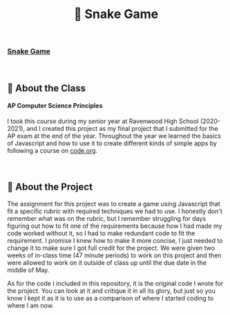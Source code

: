 <h1 align="center">🐍 Snake Game</h1><br>

### [Snake Game](https://studio.code.org/projects/applab/26g4jgobUQ4j5Tb_zCiFR6VGXGLPfGt0g-RquyL1LyE)
<br>

## 🌿 About the Class
#### AP Computer Science Principles
I took this course during my senior year at Ravenwood High School (2020-2021), and I created this project as my final project that I submitted for the AP exam at the end of the year. Throughout the year we learned the basics of Javascript and how to use it to create different kinds of simple apps by following a course on [code.org](https://studio.code.org/courses).
<br><br><br>

## 🍏 About the Project
The assignment for this project was to create a game using Javascript that fit a specific rubric with required techniques we had to use. I honestly don't remember what was on the rubric, but I remember struggling for days figuring out how to fit one of the requirements because how I had made my code worked without it, so I had to make redundant code to fit the requirement. I promise I knew how to make it more concise, I just needed to change it to make sure I got full credit for the project. We were given two weeks of in-class time (47 minute periods) to work on this project and then were allowed to work on it outside of class up until the due date in the middle of May.
<br>

As for the code I included in this repository, it is the original code I wrote for the project. You can look at it and critique it in all its glory, but just so you know I kept it as it is to use as a comparison of where I started coding to where I am now.
<br><br><br>
